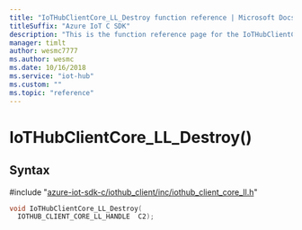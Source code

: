 ```yaml
---                             
title: "IoTHubClientCore_LL_Destroy function reference | Microsoft Docs" 
titleSuffix: "Azure IoT C SDK"            
description: "This is the function reference page for the IoTHubClientCore_LL_Destroy() function in the Azure IoT C SDK. This SDK is used with Azure IoT Hub and Azure IoT Hub Device Provisioning Service"            
manager: timlt                 
author: wesmc7777              
ms.author: wesmc               
ms.date: 10/16/2018                    
ms.service: "iot-hub"             
ms.custom: ""                
ms.topic: "reference"        
---                            
```


# IoTHubClientCore_LL_Destroy()

## Syntax

\#include "[azure-iot-sdk-c/iothub_client/inc/iothub_client_core_ll.h](../iothub-client-core-ll-h.md)"  
```C
void IoTHubClientCore_LL_Destroy(
  IOTHUB_CLIENT_CORE_LL_HANDLE  C2);
```

